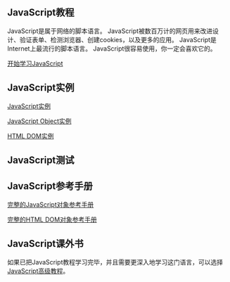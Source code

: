 ## JavaScript教程

JavaScript是属于网络的脚本语言。
JavaScript被数百万计的网页用来改进设计、验证表单、检测浏览器、创建cookies，以及更多的应用。
JavaScript是Internet上最流行的脚本语言。
JavaScript很容易使用，你一定会喜欢它的。

[开始学习JavaScript](section02.md)

## JavaScript实例

[JavaScript实例]()

[JavaScript Object实例]()

[HTML DOM实例]()

## JavaScript测试


## JavaScript参考手册

[完整的JavaScript对象参考手册]()

[完整的HTML DOM对象参考手册]()

## JavaScript课外书

如果已把JavaScript教程学习完毕，并且需要更深入地学习这门语言，可以选择[JavaScript高级教程]()。





